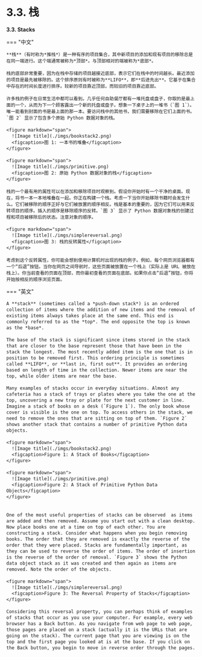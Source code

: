 # 3.3. 栈

**3.3. Stacks**

=== "中文"

    **栈**（有时称为*推栈*）是一种有序的项目集合，其中新项目的添加和现有项目的移除总是在同一端进行。这个端通常被称为*顶部*。与顶部相对的端被称为*底部*。
    
    栈的底部非常重要，因为在栈中存储的项目越接近底部，表示它们在栈中的时间越长。最近添加的项目是最先被移除的。这个排序原则有时被称为**LIFO**，即**后进先出**。它基于在集合中存在的时间长度进行排序。较新的项目靠近顶部，而较旧的项目靠近底部。
    
    许多栈的例子在日常生活中都可以看到。几乎任何自助餐厅都有一堆托盘或盘子，你取的是最上面的一个，从而为下一个顾客露出一个新的托盘或盘子。想象一下桌子上的一堆书（`图 1`）。唯一能看到封面的书是最上面的那一本。要访问栈中的其他书，我们需要移除在它们上面的书。`图 2` 显示了包含多个原始 Python 数据对象的栈。
    
    <figure markdown="span">
      ![Image title](./imgs/bookstack2.png)
      <figcaption>图 1: 一本书的堆叠</figcaption>
    </figure>
    
    <figure markdown="span">
      ![Image title](./imgs/primitive.png)
      <figcaption>图 2: 原始 Python 数据对象的栈</figcaption>
    </figure>
    
    栈的一个最有用的属性可以在添加和移除项目时观察到。假设你开始时有一个干净的桌面。现在，将书一本一本地堆叠在一起。你正在构建一个栈。考虑一下当你开始移除书籍时会发生什么。它们被移除的顺序正好与它们被放置的顺序相反。栈是基本的重要的，因为它们可以用来反转项目的顺序。插入的顺序是移除顺序的反转。`图 3` 显示了 Python 数据对象栈的创建过程和项目被移除后的状态。注意对象的顺序。
    
    <figure markdown="span">
      ![Image title](./imgs/simplereversal.png)
      <figcaption>图 3: 栈的反转属性</figcaption>
    </figure>
    
    考虑到这个反转属性，你可能会想到使用计算机时出现的栈的例子。例如，每个网页浏览器都有一个“后退”按钮。当你在网页之间导航时，这些页面被放置在一个栈上（实际上是 URL 被放在栈上）。你当前查看的页面在顶部，而你最初查看的页面在底部。如果你点击“后退”按钮，你将开始按相反的顺序浏览页面。

=== "英文"

    A **stack** (sometimes called a *push-down stack*) is an ordered collection of items where the addition of new items and the removal of existing items always takes place at the same end. This end is commonly referred to as the *top*. The end opposite the top is known as the *base*.
    
    The base of the stack is significant since items stored in the stack that are closer to the base represent those that have been in the stack the longest. The most recently added item is the one that is in position to be removed first. This ordering principle is sometimes called **LIFO**, or **last in, first out**. It provides an ordering based on length of time in the collection. Newer items are near the top, while older items are near the base.
    
    Many examples of stacks occur in everyday situations. Almost any cafeteria has a stack of trays or plates where you take the one at the top, uncovering a new tray or plate for the next customer in line. Imagine a stack of books on a desk (`Figure 1`). The only book whose cover is visible is the one on top. To access others in the stack, we need to remove the ones that are sitting on top of them. `Figure 2` shows another stack that contains a number of primitive Python data objects.
    
    <figure markdown="span">
      ![Image title](./imgs/bookstack2.png)
      <figcaption>Figure 1: A Stack of Books</figcaption>
    </figure>
    
    <figure markdown="span">
      ![Image title](./imgs/primitive.png)
      <figcaption>Figure 2: A Stack of Primitive Python Data Objects</figcaption>
    </figure>
       
    
    One of the most useful properties of stacks can be observed  as items are added and then removed. Assume you start out with a clean desktop. Now place books one at a time on top of each other. You are constructing a stack. Consider what happens when you begin removing books. The order that they are removed is exactly the reverse of the order that they were placed. Stacks are fundamentally important, as they can be used to reverse the order of items. The order of insertion is the reverse of the order of removal. `Figure 3` shows the Python data object stack as it was created and then again as items are removed. Note the order of the objects.
    
    <figure markdown="span">
      ![Image title](./imgs/simplereversal.png)
      <figcaption>Figure 3: The Reversal Property of Stacks</figcaption>
    </figure>
    
    Considering this reversal property, you can perhaps think of examples of stacks that occur as you use your computer. For example, every web browser has a Back button. As you navigate from web page to web page, those pages are placed on a stack (actually it is the URLs that are going on the stack). The current page that you are viewing is on the top and the first page you looked at is at the base. If you click on the Back button, you begin to move in reverse order through the pages.